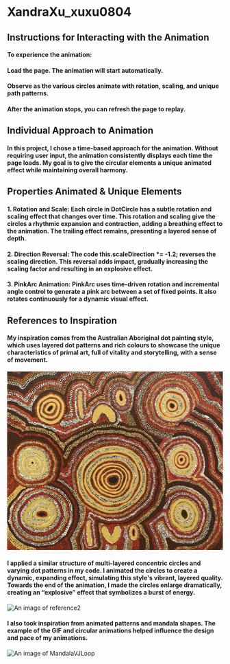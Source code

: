 # XandraXu_xuxu0804

## __Instructions for Interacting with the Animation__
#### To experience the animation:
#### Load the page. The animation will start automatically.
#### Observe as the various circles animate with rotation, scaling, and unique path patterns.
#### After the animation stops, you can refresh the page to replay.

## __Individual Approach to Animation__
#### In this project, I chose a time-based approach for the animation. Without requiring user input, the animation consistently displays each time the page loads. My goal is to give the circular elements a unique animated effect while maintaining overall harmony.

## __Properties Animated & Unique Elements__
#### __1. Rotation and Scale:__ Each circle in DotCircle has a subtle rotation and scaling effect that changes over time. This rotation and scaling give the circles a rhythmic expansion and contraction, adding a breathing effect to the animation. The trailing effect remains, presenting a layered sense of depth.
#### __2. Direction Reversal:__ The code this.scaleDirection *= -1.2; reverses the scaling direction. This reversal adds impact, gradually increasing the scaling factor and resulting in an explosive effect.
#### __3. PinkArc Animation:__ PinkArc uses time-driven rotation and incremental angle control to generate a pink arc between a set of fixed points. It also rotates continuously for a dynamic visual effect.

## __References to Inspiration__
#### My inspiration comes from the Australian Aboriginal dot painting style, which uses layered dot patterns and rich colours to showcase the unique characteristics of primal art, full of vitality and storytelling, with a sense of movement.
![An image of reference1](readmeImages/reference1.jpg)
#### I applied a similar structure of multi-layered concentric circles and varying dot patterns in my code. I animated the circles to create a dynamic, expanding effect, simulating this style's vibrant, layered quality. Towards the end of the animation, I made the circles enlarge dramatically, creating an “explosive” effect that symbolizes a burst of energy.
![An image of reference2](readmeImages/referenceimage.jpg) 
#### I also took inspiration from animated patterns and mandala shapes. The example of the GIF and circular animations helped influence the design and pace of my animations.
![An image of MandalaVJLoop](readmeImages/MandalaVJLoopByNguluidu.gif)


